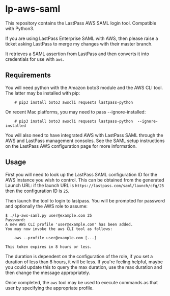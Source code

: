 # lp-aws-saml

This repository contains the LastPass AWS SAML login tool. Compatible with Python3.

If you are using LastPass Enterprise SAML with AWS, then please raise a ticket asking LastPass to merge my changes with their master branch.  

It retrieves a SAML assertion from LastPass and then converts it into credentials for use with ```aws```.

## Requirements

You will need python with the Amazon boto3 module and the AWS CLI tool.
The latter may be installed with pip:
```
    # pip3 install boto3 awscli requests lastpass-python
```
On recent Mac platforms, you may need to pass --ignore-installed:

```
    # pip3 install boto3 awscli requests lastpass-python  --ignore-installed
```

You will also need to have integrated AWS with LastPass SAML through the
AWS and LastPass management consoles.  See the SAML setup instructions on the
LastPass AWS configuration page for more information.

## Usage

First you will need to look up the LastPass SAML configuration ID for the AWS
instance you wish to control.  This can be obtained from the generated
Launch URL: if the launch URL is ```https://lastpass.com/saml/launch/cfg/25```
then the configuration ID is ```25```.

Then launch the tool to login to lastpass.  You will be prompted for
password and optionally the AWS role to assume:

```
$ ./lp-aws-saml.py user@example.com 25
Password:
A new AWS CLI profile 'user@example.com' has been added.
You may now invoke the aws CLI tool as follows:

    aws --profile user@example.com [...]

This token expires in 8 hours or less.
```

The duration is dependent on the configuration of the role, if you set a duration of less than 8 hours, it will be less. If you're feeling helpful, maybe you could update this to query the max duration, use the max duration and then change the message appropriately.

Once completed, the ```aws``` tool may be used to execute commands as that
user by specifying the appropriate profile.

